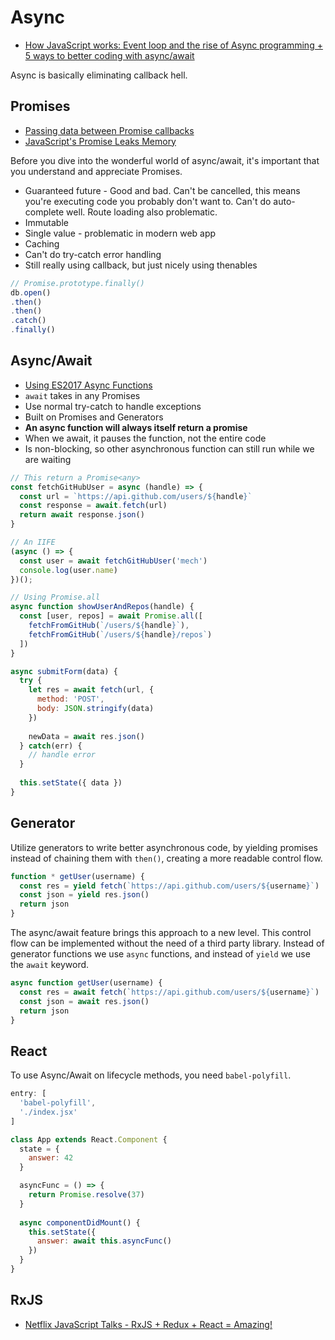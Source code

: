 # Async

* [How JavaScript works: Event loop and the rise of Async programming + 5 ways to better coding with async/await](https://blog.sessionstack.com/how-javascript-works-event-loop-and-the-rise-of-async-programming-5-ways-to-better-coding-with-2f077c4438b5)

Async is basically eliminating callback hell.

## Promises

* [Passing data between Promise callbacks](http://2ality.com/2017/08/promise-callback-data-flow.html)
* [JavaScript's Promise Leaks Memory](https://alexn.org/blog/2017/10/11/javascript-promise-leaks-memory.html)

Before you dive into the wonderful world of async/await, it's important that you understand and appreciate Promises.

* Guaranteed future - Good and bad. Can't be cancelled, this means you're executing code you probably don't want to. Can't do auto-complete well. Route loading also problematic.
* Immutable
* Single value - problematic in modern web app
* Caching
* Can't do try-catch error handling
* Still really using callback, but just nicely using thenables

```js
// Promise.prototype.finally()
db.open()
.then()
.then()
.catch()
.finally()
```

## Async/Await

* [Using ES2017 Async Functions](https://css-tricks.com/using-es2017-async-functions/)
* `await` takes in any Promises
* Use normal try-catch to handle exceptions
* Built on Promises and Generators
* **An async function will always itself return a promise**
* When we await, it pauses the function, not the entire code
* Is non-blocking, so other asynchronous function can still run while we are waiting 

```js
// This return a Promise<any>
const fetchGitHubUser = async (handle) => {
  const url = `https://api.github.com/users/${handle}`
  const response = await.fetch(url)
  return await response.json()
}

// An IIFE
(async () => {
  const user = await fetchGitHubUser('mech')
  console.log(user.name)
})();

// Using Promise.all
async function showUserAndRepos(handle) {
  const [user, repos] = await Promise.all([
    fetchFromGitHub(`/users/${handle}`),
    fetchFromGitHub(`/users/${handle}/repos`)
  ])
}

async submitForm(data) {
  try {
    let res = await fetch(url, {
      method: 'POST',
      body: JSON.stringify(data)
    })
    
    newData = await res.json()
  } catch(err) {
    // handle error
  }
  
  this.setState({ data })
}
```

## Generator

Utilize generators to write better asynchronous code, by yielding promises instead of chaining them with `then()`, creating a more readable control flow.

```js
function * getUser(username) {
  const res = yield fetch(`https://api.github.com/users/${username}`)
  const json = yield res.json()
  return json
}
```

The async/await feature brings this approach to a new level. This control flow can be implemented without the need of a third party library. Instead of generator functions we use `async` functions, and instead of `yield` we use the `await` keyword.

```js
async function getUser(username) {
  const res = await fetch(`https://api.github.com/users/${username}`)
  const json = await res.json()
  return json
}
```

## React

To use Async/Await on lifecycle methods, you need `babel-polyfill`.

```js
entry: [
  'babel-polyfill',
  './index.jsx'
]

class App extends React.Component {
  state = {
    answer: 42
  }

  asyncFunc = () => {
    return Promise.resolve(37)
  }
  
  async componentDidMount() {
    this.setState({
      answer: await this.asyncFunc()
    })
  }
}
```

## RxJS

* [Netflix JavaScript Talks - RxJS + Redux + React = Amazing!](https://www.youtube.com/watch?v=AslncyG8whg)